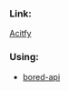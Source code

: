 ### Link:
[Acitfy](https://actify-you.netlify.app/)

### Using:
- [bored-api](https://www.boredapi.com/)
